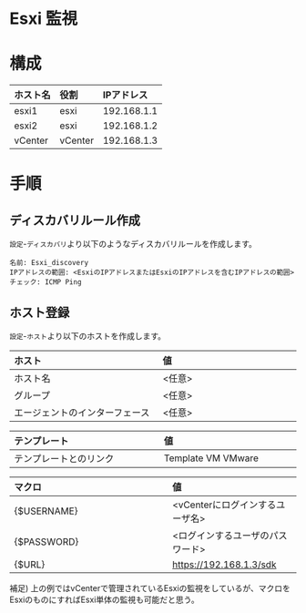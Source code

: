# Esxi 監視
# 構成
|ホスト名|役割|IPアドレス|
|:---|:---|:---|
|esxi1|esxi|192.168.1.1|
|esxi2|esxi|192.168.1.2|
|vCenter|vCenter|192.168.1.3|
# 手順
## ディスカバリルール作成
`設定`-`ディスカバリ`より以下のようなディスカバリルールを作成します。
```
名前: Esxi_discovery
IPアドレスの範囲: <EsxiのIPアドレスまたはEsxiのIPアドレスを含むIPアドレスの範囲>
チェック: ICMP Ping
```
## ホスト登録
`設定`-`ホスト`より以下のホストを作成します。

|ホスト|値|
|:---|:---|
|ホスト名|<任意>|
|グループ|<任意>|
|エージェントのインターフェース　|<任意>　　　　　　　　　　　|

|テンプレート|値|
|:---|:---|
|テンプレートとのリンク　　　　　|Template VM VMware　　　　|

|マクロ|値|
|:---|:---|
|{$USERNAME}|<vCenterにログインするユーザ名>|
|{$PASSWORD}|<ログインするユーザのパスワード>|
|{$URL}　　　　　　　　　　　　　|<https://192.168.1.3/sdk>|

補足) 上の例ではvCenterで管理されているEsxiの監視をしているが、マクロをEsxiのものにすればEsxi単体の監視も可能だと思う。
